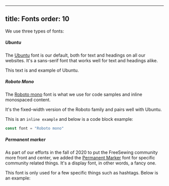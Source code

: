 ***

title: Fonts
order: 10
---------

We use three types of fonts:

##### Ubuntu

The [Ubuntu](https://fonts.google.com/specimen/Ubuntu) font is our default, both
for text and headings on all our websites.
It's a sans-serif font that works well for text and headings alike.

This text is and example of Ubuntu.

##### Roboto Mono

The [Roboto mono](https://fonts.google.com/specimen/Roboto+Mono) font is what
we use for code samples and inline monospaced content.

It's the fixed-width version of the Roboto family and pairs well with Ubuntu.

This is an `inline example` and below is a code block example:

```js
const font = "Roboto mono"
```

##### Permanent marker

As part of our efforts in the fall of 2020 to put the FreeSewing community
more front and center, we added the [Permanent Marker](https://fonts.google.com/specimen/Permanent+Marker) font
for specific community related things.
It's a display font, in other words, a fancy one.

This font is only used for a few specific things such as hashtags.
Below is an example:

<Hashtag tag='WeAreFreeSewing' />
